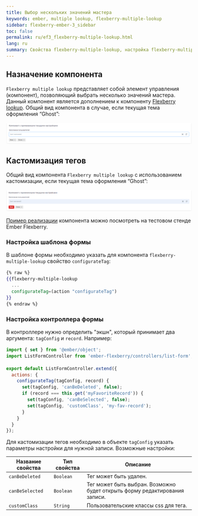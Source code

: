 ```yaml
---
title: Выбор нескольких значений мастера 
keywords: ember, multiple lookup, flexberry-multiple-lookup
sidebar: flexberry-ember-3_sidebar
toc: false
permalink: ru/ef3_flexberry-multiple-lookup.html
lang: ru
summary: Свойства flexberry-multiple-lookup, настройка flexberry-multiple-lookup
---
```


## Назначение компонента

`Flexberry multiple lookup` представляет собой элемент управления (компонент), позволяющий выбрать несколько значений мастера. Данный компонент является дополнением к компоненту [Flexberry lookup](https://flexberry.github.io/ru/ef3_flexberry-lookup.html).
Общий вид компонента в случае, если текущая тема оформления “Ghost”:

![flexberry-multiply-lookup](/images/pages/products/flexberry-ember/3.x/components/flexberry-multiply-lookup.png)

## Кастомизация тегов

Общий вид компонента `Flexberry multiple lookup` с использованием кастомизации, если текущая тема оформления “Ghost”:

![flexberry-multiply-lookup-tag-customization-example](/images/pages/products/flexberry-ember/3.x/components/flexberry-multiply-lookup-tag-customization-example.png)

[Пример реализации](http://flexberry.github.io/ember-flexberry/dummy/dummy-test-2/?#/components-examples/flexberry-multiple-lookup/configurate-tags) компонента можно посмотреть на тестовом стенде Ember Flexberry.

### Настройка шаблона формы

В шаблоне формы необходимо указать для компонента `flexberry-multiple-lookup` свойство `configurateTag`:

```hbs
{% raw %}
{{flexberry-multiple-lookup
  ...
  configurateTag=(action "configurateTag")
}}
{% endraw %}
```

### Настройка контроллера формы

В контроллере нужно определить "экшн", который принимает два аргумента: `tagConfig` и `record`. Например:

```javascript
import { set } from '@ember/object';
import ListFormController from 'ember-flexberry/controllers/list-form';

export default ListFormController.extend({
  actions: {
    configurateTag(tagConfig, record) {
      set(tagConfig, 'canBeDeleted', false);
      if (record === this.get('myFavoriteRecord')) {
        set(tagConfig, 'canBeSelected', false);
        set(tagConfig, 'customClass', 'my-fav-record');
      }
    }
  }
});
```

Для кастомизации тегов необходимо в объекте `tagConfig` указать параметры настройки для нужной записи. Возможные настройки:

| Название свойства | Тип свойства | Описание |
|-|-|-|
| `canBeDeleted` | `Boolean` | Тег может быть удален. |
| `canBeSelected` | `Boolean` | Тег может быть выбран. Возможно будет открыть форму редактирования записи. |
| `customClass` | `String` | Пользовательские классы css для тега. |
